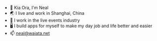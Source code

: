 - 👋 Kia Ora, I'm Neal
- 🌏 I live and work in Shanghai, China
- 🎤 I work in the live events industry
- 🖥 I build apps for myself to make my day job and life better and easier
- 📫 neal@waiata.net

